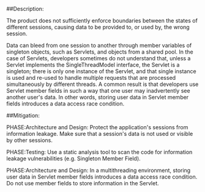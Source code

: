 ##Description:

The product does not sufficiently enforce boundaries between the states of different sessions, causing data to be provided to, or used by, the wrong session.

Data can bleed from one session to another through member variables of singleton objects, such as Servlets, and objects from a shared pool. In the case of Servlets, developers sometimes do not understand that, unless a Servlet implements the SingleThreadModel interface, the Servlet is a singleton; there is only one instance of the Servlet, and that single instance is used and re-used to handle multiple requests that are processed simultaneously by different threads. A common result is that developers use Servlet member fields in such a way that one user may inadvertently see another user's data. In other words, storing user data in Servlet member fields introduces a data access race condition.

##Mitigation:


PHASE:Architecture and Design:
Protect the application's sessions from information leakage. Make sure that a session's data is not used or visible by other sessions.

PHASE:Testing:
Use a static analysis tool to scan the code for information leakage vulnerabilities (e.g. Singleton Member Field).

PHASE:Architecture and Design:
In a multithreading environment, storing user data in Servlet member fields introduces a data access race condition. Do not use member fields to store information in the Servlet.

